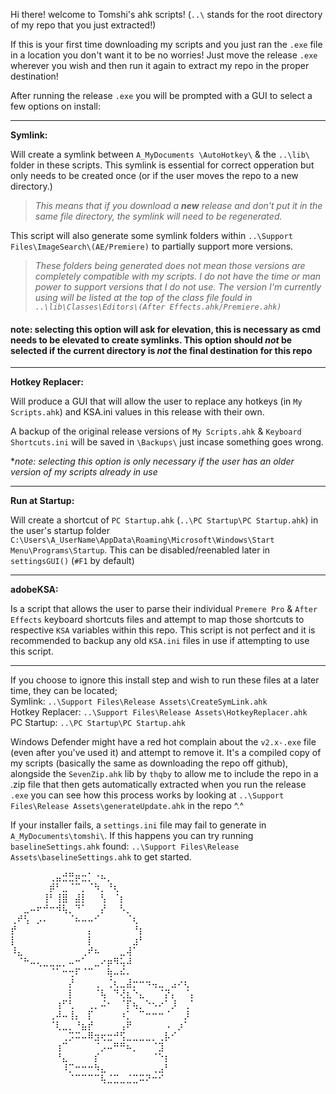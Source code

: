 Hi there! welcome to Tomshi's ahk scripts! (`..\` stands for the root directory of my repo that you just extracted!)

If this is your first time downloading my scripts and you just ran the `.exe` file in a location you don't want it to be no worries! Just move the release `.exe` wherever you wish and then run it again to extract my repo in the proper destination!

After running the release `.exe` you will be prompted with a GUI to select a few options on install:
___

**Symlink:**

Will create a symlink between ``A_MyDocuments \AutoHotkey\`` & the ``..\lib\`` folder in these scripts. This symlink is essential for correct opperation but only needs to be created once (or if the user moves the repo to a new directory.)  
> *This means that if you download a **new** release and don't put it in the same file directory, the symlink will need to be regenerated.*  

This script will also generate some symlink folders within ``..\Support Files\ImageSearch\(AE/Premiere)`` to partially support more versions.  
> *These folders being generated does not mean those versions are completely compatible with my scripts. I do not have the time or man power to support versions that I do not use. The version I'm currently using will be listed at the top of the class file fould in ``..\lib\Classes\Editors\(After Effects.ahk/Premiere.ahk)``*

#### note: selecting this option will ask for elevation, this is necessary as cmd needs to be elevated to create symlinks. This option should *not* be selected if the current directory is *not* the final destination for this repo
___

**Hotkey Replacer:**

Will produce a GUI that will allow the user to replace any hotkeys (in `My Scripts.ahk`) and KSA.ini values in this release with their own.

A backup of the original release versions of `My Scripts.ahk` & `Keyboard Shortcuts.ini` will be saved in `\Backups\` just incase something goes wrong.

**note: selecting this option is only necessary if the user has an older version of my scripts already in use*

___

**Run at Startup:**

Will create a shortcut of `PC Startup.ahk` (`..\PC Startup\PC Startup.ahk`) in the user's startup folder `C:\Users\A_UserName\AppData\Roaming\Microsoft\Windows\Start Menu\Programs\Startup`. This can be disabled/reenabled later in `settingsGUI()` (`#F1` by default)

___

**adobeKSA:**

Is a script that allows the user to parse their individual `Premere Pro` & `After Effects` keyboard shortcuts files and attempt to map those shortcuts to respective `KSA` variables within this repo. This script is not perfect and it is recommended to backup any old `KSA.ini` files in use if attempting to use this script.

___

If you choose to ignore this install step and wish to run these files at a later time, they can be located;  
Symlink:            `..\Support Files\Release Assets\CreateSymLink.ahk`  
Hotkey Replacer:    `..\Support Files\Release Assets\HotkeyReplacer.ahk`  
PC Startup:         `..\PC Startup\PC Startup.ahk`  

Windows Defender might have a red hot complain about the `v2.x-.exe` file (even after you've used it) and attempt to remove it. It's a compiled copy of my scripts (basically the same as downloading the repo off github), alongside the `SevenZip.ahk` lib by `thqby` to allow me to include the repo in a .zip file that then gets automatically extracted when you run the release `.exe` you can see how this process works by looking at `..\Support Files\Release Assets\generateUpdate.ahk` in the repo ^.^

If your installer fails, a `settings.ini` file may fail to generate in `A_MyDocuments\tomshi\`. If this happens you can try running `baselineSettings.ahk` found: `..\Support Files\Release Assets\baselineSettings.ahk` to get started.

⠀⠀⠀⠀⠀⠀⢀⣤⣚⣛⡶⣒⡁⠐⠦⡀⠀⠀⠀⠀⠀⠀⠀⠀⠀⠀⠀⠀⠀
⠀⠀⠀⠀⠀⠀⡾⠃⣀⠈⠉⡀⠈⠳⡀⠘⢆⠀⠀⠀⠀⠀⠀⠀⠀⠀⠀⠀⠀
⠀⠀⠀⠀⠀⢸⠃⢸⣿⠀⣼⡇⠀⠀⢣⠀⠈⡆⠀⠀⠀⠀⠀⠀⠀⠀⠀⠀⠀
⠀⠀⣀⠤⠖⠚⠒⠺⢧⡀⠙⠁⠀⠀⡜⠀⠀⠣⡀⠀⠀⠀⠀⠀⠀⠀⠀⠀⠀
⢀⠞⢣⠀⡠⠄⠀⠀⠀⠈⠦⠤⠤⠊⠀⠀⠀⠀⠈⢆⠀⠀⠀⠀⠀⠀⠀⠀⠀
⡞⠀⠀⠀⠀⠀⠀⠀⠀⠀⠀⠀⡄⠀⠀⠀⠀⠀⠀⠘⡆⠀⠀⠀⠀⠀⠀⠀⠀
⡇⠀⠀⠀⠀⠀⠀⠀⠀⠀⠀⠀⡇⠀⠀⠀⠀⠀⠀⣰⠃⠀⠀⠀⠀⠀⠀⠀⠀
⠸⣄⠀⠀⠀⠀⠀⠀⠀⠀⠀⢀⠞⠦⠀⠀⠀⣀⢼⠁⠀⠀⠀⠀⠀⠀⠀⠀⠀
⠀⠈⠓⠤⢄⣀⣀⣀⡀⠤⠒⠁⠀⣀⠔⡶⠻⢥⠼⠀⠀⠀⠀⠀⠀⠀⠀⠀⠀
⠀⠀⠀⠀⠀⠀⠈⠁⠒⢒⠏⠈⠉⠀⠀⢷⠤⠮⠄⠀⠀⠀⠀⠀⠀⠀⠀⠀⠀
⠀⠀⠀⠀⠀⠀⠀⠀⠀⡜⠀⠀⠀⢀⠀⢈⢆⣀⣼⡒⠒⠲⢤⣀⠀⣠⠔⢆⠀
⠀⠀⠀⠀⠀⠀⠀⠀⠀⡇⠀⠀⠀⠈⢧⠀⠙⢜⣆⠑⣄⠀⠀⠈⡝⡄⠀⠈⡄
⠀⠀⠀⠀⠀⠀⠀⢰⠋⢃⠀⠀⢀⡀⠬⠂⠀⠈⡏⢦⡀⠑⠢⠔⠁⡸⠀⢀⠁
⠀⠀⠀⠀⠀⠀⢀⠼⠤⢸⡄⠀⡏⠀⠀⠀⠀⠰⡁⠀⠉⠒⠒⠒⠈⠀⠀⡸⠀
⠀⠀⠀⠀⠀⠀⠈⢇⣀⡀⠘⣦⡞⠀⠀⠀⠀⢠⠟⠀⠀⠀⠀⠀⠠⠀⡰⠁⠀
⠀⠀⠀⠀⠀⠀⠀⠀⢀⡩⠭⠤⠿⣲⢖⣒⠚⢫⣀⣀⣀⣀⡀⢀⡧⠊⠀⠀⠀
⠀⠀⠀⠀⠀⠀⠀⢰⠉⠀⠀⠀⠀⠈⡠⠤⠛⠛⠦⡀⠀⠀⠈⣹⠀⠀⠀⠀⠀
⠀⠀⠀⠀⠀⠀⠀⠘⣄⠀⠀⠀⠀⡎⠀⠀⠀⠀⠀⠀⠀⠀⠈⠑⡆⠀⠀⠀⠀
⠀⠀⠀⠀⠀⠀⠀⠀⠸⡉⠒⠒⠒⠳⣄⠀⠀⠀⠀⠀⠀⠀⢀⣠⠃⠀⠀⠀⠀
⠀⠀⠀⠀⠀⠀⠀⠀⠀⠈⠉⠉⠉⠉⢧⣈⣉⣀⣈⣉⠭⠝⠒⠊⠀⠀⠀⠀⠀